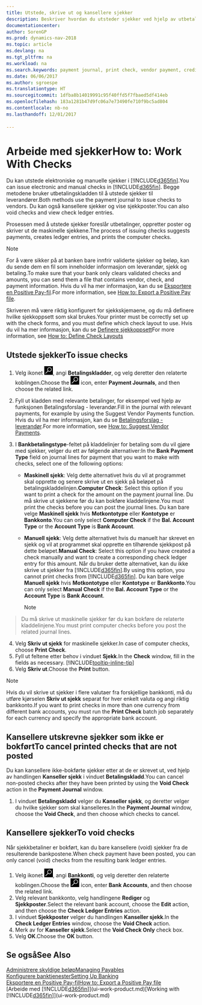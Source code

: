 ```yaml
---
title: Utstede, skrive ut og kansellere sjekker
description: Beskriver hvordan du utsteder sjekker ved hjelp av utbetalingskladden, skriver ut sjekker og kansellerer eller viser sjekkposter i Dynamics NAV.
documentationcenter: 
author: SorenGP
ms.prod: dynamics-nav-2018
ms.topic: article
ms.devlang: na
ms.tgt_pltfrm: na
ms.workload: na
ms.search.keywords: payment journal, print check, vendor payment, creditor, debt, balance due, AP
ms.date: 06/06/2017
ms.author: sgroespe
ms.translationtype: HT
ms.sourcegitcommit: 1dfba8b14019991c95f40ffd5f7fbaed5df414eb
ms.openlocfilehash: 183a1281b47d9fc06a7e73490fe710f9bc5ad804
ms.contentlocale: nb-no
ms.lasthandoff: 12/01/2017

---
```

# <a name="how-to-work-with-checks"></a><span data-ttu-id="3ad64-103">Arbeide med sjekker</span><span class="sxs-lookup"><span data-stu-id="3ad64-103">How to: Work With Checks</span></span>
<span data-ttu-id="3ad64-104">Du kan utstede elektroniske og manuelle sjekker i [!INCLUDE[d365fin](includes/d365fin_md.md)].</span><span class="sxs-lookup"><span data-stu-id="3ad64-104">You can issue electronic and manual checks in [!INCLUDE[d365fin](includes/d365fin_md.md)].</span></span> <span data-ttu-id="3ad64-105">Begge metodene bruker utbetalingskladden til å utstede sjekker til leverandører.</span><span class="sxs-lookup"><span data-stu-id="3ad64-105">Both methods use the payment journal to issue checks to vendors.</span></span> <span data-ttu-id="3ad64-106">Du kan også kansellere sjekker og vise sjekkposter.</span><span class="sxs-lookup"><span data-stu-id="3ad64-106">You can also void checks and view check ledger entries.</span></span>

<span data-ttu-id="3ad64-107">Prosessen med å utstede sjekker foreslår utbetalinger, oppretter poster og skriver ut de maskinelle sjekkene.</span><span class="sxs-lookup"><span data-stu-id="3ad64-107">The process of issuing checks suggests payments, creates ledger entries, and prints the computer checks.</span></span>

> [!NOTE]  
>   <span data-ttu-id="3ad64-108">For å være sikker på at banken bare innfrir validerte sjekker og beløp, kan du sende dem en fil som inneholder informasjon om leverandør, sjekk og betaling.</span><span class="sxs-lookup"><span data-stu-id="3ad64-108">To make sure that your bank only clears validated checks and amounts, you can send them a file that contains vendor, check, and payment information.</span></span> <span data-ttu-id="3ad64-109">Hvis du vil ha mer informasjon, kan du se [Eksportere en Positive Pay-fil](finance-how-positive-pay.md).</span><span class="sxs-lookup"><span data-stu-id="3ad64-109">For more information, see [How to: Export a Positive Pay file](finance-how-positive-pay.md).</span></span>

<span data-ttu-id="3ad64-110">Skriveren må være riktig konfigurert for sjekkskjemaene, og du må definere hvilke sjekkoppsett som skal brukes.</span><span class="sxs-lookup"><span data-stu-id="3ad64-110">Your printer must be correctly set up with the check forms, and you must define which check layout to use.</span></span> <span data-ttu-id="3ad64-111">Hvis du vil ha mer informasjon, kan du se [Definere sjekkoppsett](finance-how-define-check-layouts.md)</span><span class="sxs-lookup"><span data-stu-id="3ad64-111">For more information, see [How to: Define Check Layouts](finance-how-define-check-layouts.md)</span></span>

## <a name="to-issue-checks"></a><span data-ttu-id="3ad64-112">Utstede sjekker</span><span class="sxs-lookup"><span data-stu-id="3ad64-112">To issue checks</span></span>
1. <span data-ttu-id="3ad64-113">Velg ikonet ![Søk etter side eller rapport](media/ui-search/search_small.png "Søk etter side eller rapport"), angi **Betalingskladder**, og velg deretter den relaterte koblingen.</span><span class="sxs-lookup"><span data-stu-id="3ad64-113">Choose the ![Search for Page or Report](media/ui-search/search_small.png "Search for Page or Report icon") icon, enter **Payment Journals**, and then choose the related link.</span></span>
2. <span data-ttu-id="3ad64-114">Fyll ut kladden med relevante betalinger, for eksempel ved hjelp av funksjonen Betalingsforslag - leverandør.</span><span class="sxs-lookup"><span data-stu-id="3ad64-114">Fill in the journal with relevant payments, for example by using the Suggest Vendor Payments function.</span></span> <span data-ttu-id="3ad64-115">Hvis du vil ha mer informasjon, kan du se [Betalingsforslag - leverandør](payables-how-suggest-vendor-payments.md).</span><span class="sxs-lookup"><span data-stu-id="3ad64-115">For more information, see [How to: Suggest Vendor Payments](payables-how-suggest-vendor-payments.md).</span></span>
3. <span data-ttu-id="3ad64-116">I **Bankbetalingstype**-feltet på kladdelinjer for betaling som du vil gjøre med sjekker, velger du ett av følgende alternativer:</span><span class="sxs-lookup"><span data-stu-id="3ad64-116">In the **Bank Payment Type** field on journal lines for payment that you want to make with checks, select one of the following options:</span></span>

   * <span data-ttu-id="3ad64-117">**Maskinell sjekk**: Velg dette alternativet hvis du vil at programmet skal opprette og senere skrive ut en sjekk på beløpet på betalingskladdelinjen.</span><span class="sxs-lookup"><span data-stu-id="3ad64-117">**Computer Check**: Select this option if you want to print a check for the amount on the payment journal line.</span></span> <span data-ttu-id="3ad64-118">Du må skrive ut sjekkene før du kan bokføre kladdelinjene.</span><span class="sxs-lookup"><span data-stu-id="3ad64-118">You must print the checks before you can post the journal lines.</span></span> <span data-ttu-id="3ad64-119">Du kan bare velge **Maskinell sjekk** hvis **Motkontotype** eller **Kontotype** er **Bankkonto**.</span><span class="sxs-lookup"><span data-stu-id="3ad64-119">You can only select **Computer Check** if the **Bal. Account Type** or the **Account Type** is **Bank Account**.</span></span>
   * <span data-ttu-id="3ad64-120">**Manuell sjekk**: Velg dette alternativet hvis du manuelt har skrevet en sjekk og vil at programmet skal opprette en tilhørende sjekkpost på dette beløpet.</span><span class="sxs-lookup"><span data-stu-id="3ad64-120">**Manual Check**: Select this option if you have created a check manually and want to create a corresponding check ledger entry for this amount.</span></span> <span data-ttu-id="3ad64-121">Når du bruker dette alternativet, kan du ikke skrive ut sjekker fra [!INCLUDE[d365fin](includes/d365fin_md.md)].</span><span class="sxs-lookup"><span data-stu-id="3ad64-121">By using this option, you cannot print checks from [!INCLUDE[d365fin](includes/d365fin_md.md)].</span></span> <span data-ttu-id="3ad64-122">Du kan bare velge **Manuell sjekk** hvis **Motkontotype** eller **Kontotype** er **Bankkonto**.</span><span class="sxs-lookup"><span data-stu-id="3ad64-122">You can only select **Manual Check** if the **Bal. Account Type** or the **Account Type** is **Bank Account**.</span></span>

     > [!NOTE]  
>   <span data-ttu-id="3ad64-123">Du må skrive ut maskinelle sjekker før du kan bokføre de relaterte kladdelinjene.</span><span class="sxs-lookup"><span data-stu-id="3ad64-123">You must print computer checks before you post the related journal lines.</span></span>
4. <span data-ttu-id="3ad64-124">Velg **Skriv ut sjekk** for maskinelle sjekker.</span><span class="sxs-lookup"><span data-stu-id="3ad64-124">In case of computer checks, choose **Print Check**.</span></span>
5. <span data-ttu-id="3ad64-125">Fyll ut feltene etter behov i vinduet **Sjekk**.</span><span class="sxs-lookup"><span data-stu-id="3ad64-125">In the **Check** window, fill in the fields as necessary.</span></span> [!INCLUDE[tooltip-inline-tip](includes/tooltip-inline-tip_md.md)]
6. <span data-ttu-id="3ad64-126">Velg **Skriv ut**.</span><span class="sxs-lookup"><span data-stu-id="3ad64-126">Choose the **Print** button.</span></span>

> [!NOTE]  
>   <span data-ttu-id="3ad64-127">Hvis du vil skrive ut sjekker i flere valutaer fra forskjellige bankkonti, må du utføre kjørselen **Skriv ut sjekk** separat for hver enkelt valuta og angi riktig bankkonto.</span><span class="sxs-lookup"><span data-stu-id="3ad64-127">If you want to print checks in more than one currency from different bank accounts, you must run the **Print Check** batch job separately for each currency and specify the appropriate bank account.</span></span>

## <a name="to-cancel-printed-checks-that-are-not-posted"></a><span data-ttu-id="3ad64-128">Kansellere utskrevne sjekker som ikke er bokført</span><span class="sxs-lookup"><span data-stu-id="3ad64-128">To cancel printed checks that are not posted</span></span>
<span data-ttu-id="3ad64-129">Du kan kansellere ikke-bokførte sjekker etter at de er skrevet ut, ved hjelp av handlingen **Kanseller sjekk** i vinduet **Betalingskladd**.</span><span class="sxs-lookup"><span data-stu-id="3ad64-129">You can cancel non-posted checks after they have been printed by using the **Void Check** action in the **Payment Journal** window.</span></span>

1. <span data-ttu-id="3ad64-130">I vinduet **Betalingskladd** velger du **Kanseller sjekk**, og deretter velger du hvilke sjekker som skal kanselleres.</span><span class="sxs-lookup"><span data-stu-id="3ad64-130">In the **Payment Journal** window, choose the **Void Check**, and then choose which checks to cancel.</span></span>

## <a name="to-void-checks"></a><span data-ttu-id="3ad64-131">Kansellere sjekker</span><span class="sxs-lookup"><span data-stu-id="3ad64-131">To void checks</span></span>
<span data-ttu-id="3ad64-132">Når sjekkbetaliner er bokført, kan du bare kansellere (void) sjekker fra de resulterende bankpostene.</span><span class="sxs-lookup"><span data-stu-id="3ad64-132">When check payment have been posted, you can only cancel (void) checks from the resulting bank ledger entries.</span></span>

1. <span data-ttu-id="3ad64-133">Velg ikonet ![Søk etter side eller rapport](media/ui-search/search_small.png "Søk etter side eller rapport"), angi **Bankkonti**, og velg deretter den relaterte koblingen.</span><span class="sxs-lookup"><span data-stu-id="3ad64-133">Choose the ![Search for Page or Report](media/ui-search/search_small.png "Search for Page or Report icon") icon, enter **Bank Accounts**, and then choose the related link.</span></span>
2. <span data-ttu-id="3ad64-134">Velg relevant bankkonto, velg handlingene **Rediger** og **Sjekkposter**.</span><span class="sxs-lookup"><span data-stu-id="3ad64-134">Select the relevant bank account, choose the **Edit** action, and then choose the **Check Ledger Entries** action.</span></span>
3. <span data-ttu-id="3ad64-135">I vinduet **Sjekkposter** velger du handlingen **Kanseller sjekk**.</span><span class="sxs-lookup"><span data-stu-id="3ad64-135">In the **Check Ledger Entries** window, choose the **Void Check** action.</span></span>
4. <span data-ttu-id="3ad64-136">Merk av for **Kanseller sjekk**.</span><span class="sxs-lookup"><span data-stu-id="3ad64-136">Select the **Void Check Only** check box.</span></span>
5. <span data-ttu-id="3ad64-137">Velg **OK**.</span><span class="sxs-lookup"><span data-stu-id="3ad64-137">Choose the **OK** button.</span></span>

## <a name="see-also"></a><span data-ttu-id="3ad64-138">Se også</span><span class="sxs-lookup"><span data-stu-id="3ad64-138">See Also</span></span>
[<span data-ttu-id="3ad64-139">Administrere skyldige beløp</span><span class="sxs-lookup"><span data-stu-id="3ad64-139">Managing Payables</span></span>](payables-manage-payables.md)  
[<span data-ttu-id="3ad64-140">Konfigurere banktjenester</span><span class="sxs-lookup"><span data-stu-id="3ad64-140">Setting Up Banking</span></span>](bank-setup-banking.md)  
[<span data-ttu-id="3ad64-141">Eksportere en Positive Pay-fil</span><span class="sxs-lookup"><span data-stu-id="3ad64-141">How to: Export a Positive Pay file</span></span>](finance-how-positive-pay.md)  
<span data-ttu-id="3ad64-142">[Arbeide med [!INCLUDE[d365fin](includes/d365fin_md.md)]](ui-work-product.md)</span><span class="sxs-lookup"><span data-stu-id="3ad64-142">[Working with [!INCLUDE[d365fin](includes/d365fin_md.md)]](ui-work-product.md)</span></span>  

